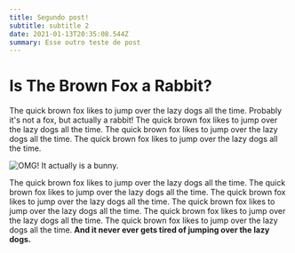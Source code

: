 ```yaml
---
title: Segundo post!
subtitle: subtitle 2
date: 2021-01-13T20:35:08.544Z
summary: Esse outro teste de post
---
```

# Is The Brown Fox a Rabbit?

The quick brown fox likes to jump over the lazy dogs all the time. Probably it's not a fox, but actually a rabbit! The quick brown fox likes to jump over the lazy dogs all the time. The quick brown fox likes to jump over the lazy dogs all the time. The quick brown fox likes to jump over the lazy dogs all the time.

![](/img/bbb-splash.png "OMG! It actually is a bunny.")

The quick brown fox likes to jump over the lazy dogs all the time. The quick brown fox likes to jump over the lazy dogs all the time. The quick brown fox likes to jump over the lazy dogs all the time. The quick brown fox likes to jump over the lazy dogs all the time. The quick brown fox likes to jump over the lazy dogs all the time. The quick brown fox likes to jump over the lazy dogs all the time. **And it never ever gets tired of jumping over the lazy dogs.**
